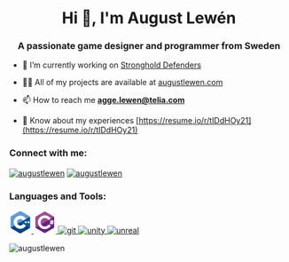 <h1 align="center">Hi 👋, I'm August Lewén</h1>
<h3 align="center">A passionate game designer and programmer from Sweden</h3>

- 🔭 I’m currently working on [Stronghold Defenders](https://store.steampowered.com/app/3003360/Stronghold_Defenders/)

- 👨‍💻 All of my projects are available at [augustlewen.com](https://augustlewen.com/)

- 📫 How to reach me **agge.lewen@telia.com**

- 📄 Know about my experiences [https://resume.io/r/tIDdHOy21](https://resume.io/r/tIDdHOy21)

<h3 align="left">Connect with me:</h3>
<p align="left">
<a href="https://linkedin.com/in/augustlewen" target="blank"><img align="center" src="https://raw.githubusercontent.com/rahuldkjain/github-profile-readme-generator/master/src/images/icons/Social/linked-in-alt.svg" alt="augustlewen" height="30" width="40" /></a>
<a href="https://www.youtube.com/c/augustlewen" target="blank"><img align="center" src="https://raw.githubusercontent.com/rahuldkjain/github-profile-readme-generator/master/src/images/icons/Social/youtube.svg" alt="augustlewen" height="30" width="40" /></a>
</p>

<h3 align="left">Languages and Tools:</h3>
<p align="left"> <a href="https://www.w3schools.com/cpp/" target="_blank" rel="noreferrer"> <img src="https://raw.githubusercontent.com/devicons/devicon/master/icons/cplusplus/cplusplus-original.svg" alt="cplusplus" width="40" height="40"/> </a> <a href="https://www.w3schools.com/cs/" target="_blank" rel="noreferrer"> <img src="https://raw.githubusercontent.com/devicons/devicon/master/icons/csharp/csharp-original.svg" alt="csharp" width="40" height="40"/> </a> <a href="https://git-scm.com/" target="_blank" rel="noreferrer"> <img src="https://www.vectorlogo.zone/logos/git-scm/git-scm-icon.svg" alt="git" width="40" height="40"/> </a> <a href="https://unity.com/" target="_blank" rel="noreferrer"> <img src="https://www.vectorlogo.zone/logos/unity3d/unity3d-icon.svg" alt="unity" width="40" height="40"/> </a> <a href="https://unrealengine.com/" target="_blank" rel="noreferrer"> <img src="https://raw.githubusercontent.com/kenangundogan/fontisto/036b7eca71aab1bef8e6a0518f7329f13ed62f6b/icons/svg/brand/unreal-engine.svg" alt="unreal" width="40" height="40"/> </a> </p>



<p><img align="center" src="https://github-readme-streak-stats.herokuapp.com/?user=augustlewen&theme=dark" alt="augustlewen" /></p>
